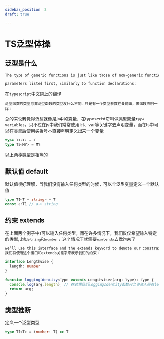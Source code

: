 ```yaml
---
sidebar_position: 2
draft: true

---
```


# TS泛型体操

## 泛型是什么

```markdown
The type of generic functions is just like those of non-generic functions, with the type 

parameters listed first, similarly to function declarations:
```

在`typescript`中文网上的翻译
```markdonw
泛型函数的类型与非泛型函数的类型没什么不同，只是有一个类型参数在最前面，像函数声明一样：
```

总的来说我觉得泛型就像是js中的变量，在typescript它叫做类型变量`type variables`。只不过在js中我们常常使用let、var等关键字去声明变量，而在ts中可以在类型后使用尖括号`<>`直接声明定义出来一个变量:

```typescript
type T1<T> = T
type T2<MY> = MY
```

以上两种类型是相等的

## 默认值 default
默认值很好理解，当我们没有输入任何类型的时候，可以个泛型变量定义一个默认值
```typescript
type T1<T = string> = T
const a:T1 // a-> string
```

## 约束 extends 

在上面两个例子中`T`可以输入任何类型，而在许多情况下，我们仅仅希望输入特定的类型,比如`string`和`number`，这个情况下就需要`exntends`去做约束了

```markdown
we’ll use this interface and the extends keyword to denote our constraint:
我们将使用这个接口和extends关键字来表示我们的约束：
```

```typescript
interface Lengthwise {
  length: number;
}
 
function loggingIdentity<Type extends Lengthwise>(arg: Type): Type {
  console.log(arg.length); // 在这里我们loggingIdentity函数只允许输入带有length属性的类型了
  return arg;
}
```

## 类型推断

定义一个泛型类型
```typescript
type T1<T> = (number: T) => T
```
